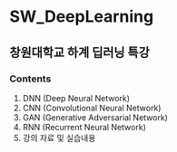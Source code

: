 SW_DeepLearning
================

## 창원대학교 하계 딥러닝 특강

### Contents
1. DNN (Deep Neural Network)
2. CNN (Convolutional Neural Network)
3. GAN (Generative Adversarial Network)
4. RNN (Recurrent Neural Network)
5. 강의 자료 및 실습내용
